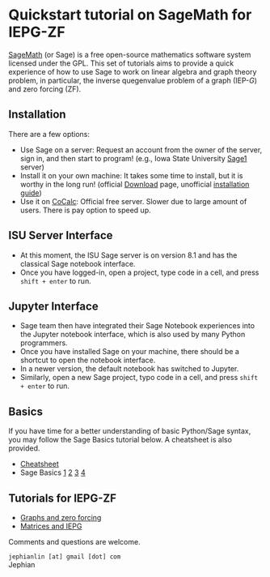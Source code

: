 # Quickstart tutorial on SageMath for IEPG-ZF

[SageMath](https://www.sagemath.org/) (or Sage) is a free open-source mathematics software system licensed under the GPL.  This set of tutorials aims to provide a quick experience of how to use Sage to work on linear algebra and graph theory problem, in particular, the inverse quegenvalue problem of a graph (IEP-$G$) and zero forcing (ZF).  

## Installation
There are a few options:
* Use Sage on a server:  Request an account from the owner of the server, sign in, and then start to program! (e.g., Iowa State University [Sage1](https://sage.math.iastate.edu/) server)
* Install it on your own machine:  It takes some time to install, but it is worthy in the long run! (official [Download](https://www.sagemath.org/download.html) page, unofficial [installation guide](https://docs.google.com/document/d/1PnMK_GtNfKQYyBNZiub0PmHus8-VPBw-JeN52oVElHQ/edit?usp=sharing))
* Use it on [CoCalc](https://cocalc.com/):  Official free server.  Slower due to large amount of users.  There is pay option to speed up.

## ISU Server Interface
* At this moment, the ISU Sage server is on version 8.1 and has the classical Sage notebook interface.
* Once you have logged-in, open a project, type code in a cell, and press `shift + enter` to run.

## Jupyter Interface
* Sage team then have integrated their Sage Notebook experiences into the Jupyter notebook interface, which is also used by many Python programmers.
* Once you have installed Sage on your machine, there should be a shortcut to open the notebook interface.
* In a newer version, the default notebook has switched to Jupyter.
* Similarly, open a new Sage project, typo code in a cell, and press `shift + enter` to run.

## Basics
If you have time for a better understanding of basic Python/Sage syntax, you may follow the Sage Basics tutorial below.  A cheatsheet is also provided.
* [Cheatsheet](http://jephianlin.github.io/SageBasics.pdf)
* Sage Basics [1](ModularSage/Sage1.ipynb) [2](ModularSage/Sage2.ipynb) [3](ModularSage/Sage3.ipynb) [4](ModularSage/Sage4.ipynb)

## Tutorials for IEPG-ZF
* [Graphs and zero forcing](MRC2020-Graphs-and-zero-forcing.ipynb)
* [Matrices and IEPG](MRC2020-Matrices-and-IEPG.ipynb)

Comments and questions are welcome.

`jephianlin [at] gmail [dot] com`  
Jephian
